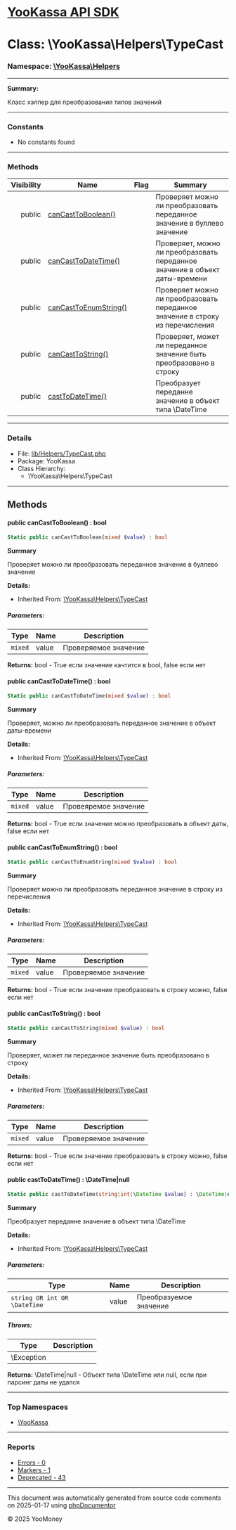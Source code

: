 # [YooKassa API SDK](../home.md)

# Class: \YooKassa\Helpers\TypeCast
### Namespace: [\YooKassa\Helpers](../namespaces/yookassa-helpers.md)
---
**Summary:**

Класс хэлпер для преобразования типов значений


---
### Constants
* No constants found

---
### Methods
| Visibility | Name | Flag | Summary |
| ----------:| ---- | ---- | ------- |
| public | [canCastToBoolean()](../classes/YooKassa-Helpers-TypeCast.md#method_canCastToBoolean) |  | Проверяет можно ли преобразовать переданное значение в буллево значение |
| public | [canCastToDateTime()](../classes/YooKassa-Helpers-TypeCast.md#method_canCastToDateTime) |  | Проверяет, можно ли преобразовать переданное значение в объект даты-времени |
| public | [canCastToEnumString()](../classes/YooKassa-Helpers-TypeCast.md#method_canCastToEnumString) |  | Проверяет можно ли преобразовать переданное значение в строку из перечисления |
| public | [canCastToString()](../classes/YooKassa-Helpers-TypeCast.md#method_canCastToString) |  | Проверяет, может ли переданное значение быть преобразовано в строку |
| public | [castToDateTime()](../classes/YooKassa-Helpers-TypeCast.md#method_castToDateTime) |  | Преобразует переданне значение в объект типа \DateTime |

---
### Details
* File: [lib/Helpers/TypeCast.php](../../lib/Helpers/TypeCast.php)
* Package: YooKassa
* Class Hierarchy:
  * \YooKassa\Helpers\TypeCast

---
## Methods
<a name="method_canCastToBoolean" class="anchor"></a>
#### public canCastToBoolean() : bool

```php
Static public canCastToBoolean(mixed $value) : bool
```

**Summary**

Проверяет можно ли преобразовать переданное значение в буллево значение

**Details:**
* Inherited From: [\YooKassa\Helpers\TypeCast](../classes/YooKassa-Helpers-TypeCast.md)

##### Parameters:
| Type | Name | Description |
| ---- | ---- | ----------- |
| <code lang="php">mixed</code> | value  | Проверяемое значение |

**Returns:** bool - True если значение качтится в bool, false если нет


<a name="method_canCastToDateTime" class="anchor"></a>
#### public canCastToDateTime() : bool

```php
Static public canCastToDateTime(mixed $value) : bool
```

**Summary**

Проверяет, можно ли преобразовать переданное значение в объект даты-времени

**Details:**
* Inherited From: [\YooKassa\Helpers\TypeCast](../classes/YooKassa-Helpers-TypeCast.md)

##### Parameters:
| Type | Name | Description |
| ---- | ---- | ----------- |
| <code lang="php">mixed</code> | value  | Провеяремое значение |

**Returns:** bool - True если значение можно преобразовать в объект даты, false если нет


<a name="method_canCastToEnumString" class="anchor"></a>
#### public canCastToEnumString() : bool

```php
Static public canCastToEnumString(mixed $value) : bool
```

**Summary**

Проверяет можно ли преобразовать переданное значение в строку из перечисления

**Details:**
* Inherited From: [\YooKassa\Helpers\TypeCast](../classes/YooKassa-Helpers-TypeCast.md)

##### Parameters:
| Type | Name | Description |
| ---- | ---- | ----------- |
| <code lang="php">mixed</code> | value  | Проверяемое значение |

**Returns:** bool - True если значение преобразовать в строку можно, false если нет


<a name="method_canCastToString" class="anchor"></a>
#### public canCastToString() : bool

```php
Static public canCastToString(mixed $value) : bool
```

**Summary**

Проверяет, может ли переданное значение быть преобразовано в строку

**Details:**
* Inherited From: [\YooKassa\Helpers\TypeCast](../classes/YooKassa-Helpers-TypeCast.md)

##### Parameters:
| Type | Name | Description |
| ---- | ---- | ----------- |
| <code lang="php">mixed</code> | value  | Проверяемое значение |

**Returns:** bool - True если значение преобразовать в строку можно, false если нет


<a name="method_castToDateTime" class="anchor"></a>
#### public castToDateTime() : \DateTime|null

```php
Static public castToDateTime(string|int|\DateTime $value) : \DateTime|null
```

**Summary**

Преобразует переданне значение в объект типа \DateTime

**Details:**
* Inherited From: [\YooKassa\Helpers\TypeCast](../classes/YooKassa-Helpers-TypeCast.md)

##### Parameters:
| Type | Name | Description |
| ---- | ---- | ----------- |
| <code lang="php">string OR int OR \DateTime</code> | value  | Преобразуемое значение |

##### Throws:
| Type | Description |
| ---- | ----------- |
| \Exception |  |

**Returns:** \DateTime|null - Объект типа \DateTime или null, если при парсинг даты не удался



---

### Top Namespaces

* [\YooKassa](../namespaces/yookassa.md)

---

### Reports
* [Errors - 0](../reports/errors.md)
* [Markers - 1](../reports/markers.md)
* [Deprecated - 43](../reports/deprecated.md)

---

This document was automatically generated from source code comments on 2025-01-17 using [phpDocumentor](http://www.phpdoc.org/)

&copy; 2025 YooMoney